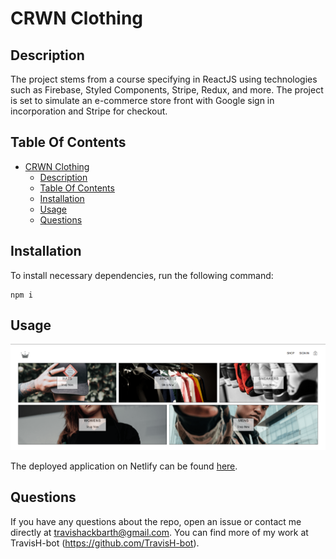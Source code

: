 # CRWN Clothing

## Description
The project stems from a course specifying in ReactJS using technologies such as Firebase, Styled Components, Stripe, Redux, and more. The project is set to simulate an e-commerce store front with Google sign in incorporation and Stripe for checkout.

## Table Of Contents

- [CRWN Clothing](#crwn-clothing)
  - [Description](#description)
  - [Table Of Contents](#table-of-contents)
  - [Installation](#installation)
  - [Usage](#usage)
  - [Questions](#questions)

## Installation 

To install necessary dependencies, run the following command:

```
npm i
```

## Usage

![CRWN](./src/Assets/CRWN1.png)

The deployed application on Netlify can be found [here](https://main--stupendous-chebakia-41bda3.netlify.app/).

## Questions
If you have any questions about the repo, open an issue or contact me directly at travishackbarth@gmail.com. You can find more of my work at TravisH-bot (https://github.com/TravisH-bot).

